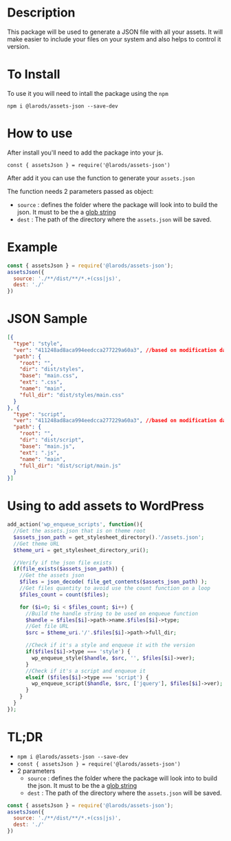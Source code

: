 # Description
This package will be used to generate a JSON file with all your assets.
It will make easier to include your files on your system and also helps to control it version.

# To Install
To use it you will need to intall the package using the `npm`

`npm i @larods/assets-json --save-dev`

# How to use

After install you'll need to add the package into your js.

`const { assetsJson } = require('@larods/assets-json')`

After add it you can use the function to generate your `assets.json`

The function needs 2 parameters passed as object:
- `source` : defines the folder where the package will look into to build the json. It must to be the a [glob string](https://www.npmjs.com/package/glob)
- `dest` : The path of the directory where the `assets.json` will be saved.

# Example
```javascript
const { assetsJson } = require('@larods/assets-json');
assetsJson({
  source: './**/dist/**/*.+(css|js)',
  dest: './'
})
```

# JSON Sample
```json
[{
  "type": "style",
  "ver": "411248ad8aca994eedcca277229a60a3", //based on modification date
  "path": {
    "root": "",
    "dir": "dist/styles",
    "base": "main.css",
    "ext": ".css",
    "name": "main",
    "full_dir": "dist/styles/main.css"
  }
}, {
  "type": "script",
  "ver": "411248ad8aca994eedcca277229a60a3", //based on modification date
  "path": {
    "root": "",
    "dir": "dist/script",
    "base": "main.js",
    "ext": ".js",
    "name": "main",
    "full_dir": "dist/script/main.js"
  }
}]
```

# Using to add assets to WordPress
```php
add_action('wp_enqueue_scripts', function(){
  //Get the assets.json that is on theme root
  $assets_json_path = get_stylesheet_directory().'/assets.json';
  //Get theme URL
  $theme_uri = get_stylesheet_directory_uri();

  //Verify if the json file exists
  if(file_exists($assets_json_path)) {
    //Get the assets json
    $files = json_decode( file_get_contents($assets_json_path) );
    //Get files quantity to avoid use the count function on a loop
    $files_count = count($files);

    for ($i=0; $i < $files_count; $i++) {
      //Build the handle string to be used on enqueue function
      $handle = $files[$i]->path->name.$files[$i]->type;
      //Get file URL
      $src = $theme_uri.'/'.$files[$i]->path->full_dir;

      //Check if it's a style and enqueue it with the version
      if($files[$i]->type === 'style') {
        wp_enqueue_style($handle, $src, '', $files[$i]->ver);
      }
      //Check if it's a script and enqueue it
      elseif ($files[$i]->type === 'script') {
        wp_enqueue_script($handle, $src, ['jquery'], $files[$i]->ver);
      }
    }
  }
});
```

# TL;DR
- `npm i @larods/assets-json --save-dev`
- `const { assetsJson } = require('@larods/assets-json')`
- 2 parameters
  - `source` : defines the folder where the package will look into to build the json. It must to be the a [glob string](https://www.npmjs.com/package/glob)
  - `dest` : The path of the directory where the `assets.json` will be saved.

```javascript
const { assetsJson } = require('@larods/assets-json');
assetsJson({
  source: './**/dist/**/*.+(css|js)',
  dest: './'
})
```